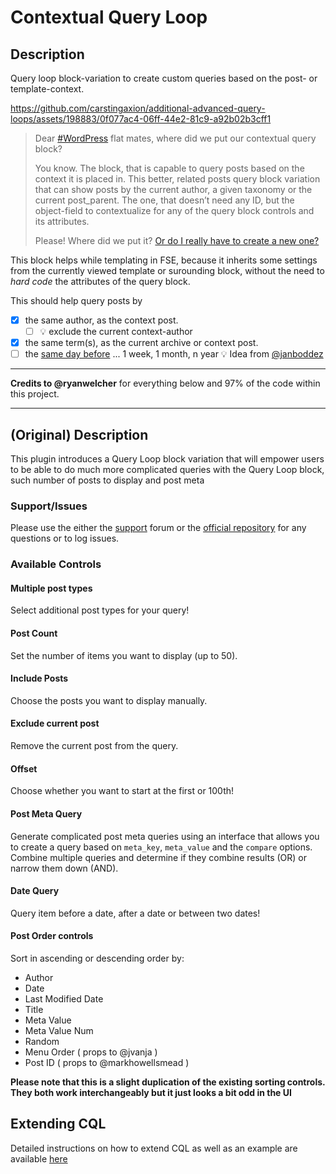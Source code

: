 # Contextual Query Loop

## Description

Query loop block-variation to create custom queries based on the post- or template-context.

https://github.com/carstingaxion/additional-advanced-query-loops/assets/198883/0f077ac4-06ff-44e2-81c9-a92b02b3cff1

> Dear [#WordPress](https://github.com/topics/wordpress) flat mates, where did we put our contextual query block?
>
>You know. The block, that is capable to query posts based on the context it is placed in. This better, related posts query block variation that can show posts by the current author, a given taxonomy or the current post_parent. The one, that doesn’t need any ID, but the object-field to contextualize for any of the query block controls and its attributes.
>
>Please! Where did we put it?
>[Or do I really have to create a new one?](https://dewp.space/@carstingaxion/112348844278058426)

This block helps while templating in FSE, because it inherits some settings from the currently viewed template or surounding block, without the need to *hard code* the attributes of the query block.

This should help query posts by

- [x] the same author, as the context post.
   - [ ] :bulb: exclude the current context-author
- [x] the same term(s), as the current archive or context post.
- [ ] the [same day before](https://indieweb.social/@janboddez/112485691901272067) ... 1 week, 1 month, n year :bulb: Idea from [@janboddez](https://github.com/janboddez)

---

**Credits to @ryanwelcher** for everything below and 97% of the code within this project.

---

## (Original) Description

This plugin introduces a Query Loop block variation that will empower users to be able to do much more complicated queries with the Query Loop block, such number of posts to display and post meta

### Support/Issues

Please use the either the [support](https://wordpress.org/support/plugin/contextual-query-loop/) forum or the [official repository](https://github.com/ryanwelcher/contextual-query-loop) for any questions or to log issues.

### Available Controls

#### Multiple post types

Select additional post types for your query!

#### Post Count

Set the number of items you want to display (up to 50).

#### Include Posts

Choose the posts you want to display manually.

#### Exclude current post

Remove the current post from the query.

#### Offset

Choose whether you want to start at the first or 100th!

#### Post Meta Query

Generate complicated post meta queries using an interface that allows you to create a query based on `meta_key`, `meta_value` and the `compare` options. Combine multiple queries and determine if they combine results (OR) or narrow them down (AND).

#### Date Query

Query item before a date, after a date or between two dates!

#### Post Order controls

Sort in ascending or descending order by:

-   Author
-   Date
-   Last Modified Date
-   Title
-   Meta Value
-   Meta Value Num
-   Random
-   Menu Order ( props to @jvanja )
-   Post ID ( props to @markhowellsmead )

**Please note that this is a slight duplication of the existing sorting controls. They both work interchangeably but it just looks a bit odd in the UI**

## Extending CQL

Detailed instructions on how to extend CQL as well as an example are available [here](./extending-cql.md)
